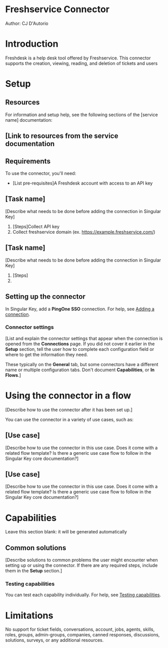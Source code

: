 # Freshservice Connector

Author: CJ D'Autorio

# Introduction

Freshdesk is a help desk tool offered by Freshservice. This connector supports the creation, viewing, reading, and deletion of tickets and users

# Setup

## Resources

For information and setup help, see the following sections of the [service name] documentation:

## [Link to resources from the service documentation

## Requirements

To use the connector, you'll need:

- [List pre-requisites]A Freshdesk account with access to an API key

## [Task name]

[Describe what needs to be done before adding the connection in Singular Key]

1. [Steps]Collect API key
2. Collect freshservice domain (ex. https://example.freshservice.com/)

## [Task name]

[Describe what needs to be done before adding the connection in Singular Key]

1. [Steps]
2.

## Setting up the connector

In Singular Key, add a **PingOne SSO** connection. For help, see [Adding a connection](https://docs.google.com/document/d/1Sc9tD5tn9dl79qOWup0k3eKk5hrNVI8lZPAdm8loeiA/edit#).

### Connector settings

[List and explain the connector settings that appear when the connection is opened from the **Connections** page. If you did not cover it earlier in the **Setup** section, tell the user how to complete each configuration field or where to get the information they need.

These typically on the **General** tab, but some connectors have a different name or multiple configuration tabs. Don't document **Capabilities**, or **In Flows**.]

# Using the connector in a flow

[Describe how to use the connector after it has been set up.]

You can use the connector in a variety of use cases, such as:

## [Use case]

[Describe how to use the connector in this use case. Does it come with a related flow template? Is there a generic use case flow to follow in the Singular Key core documentation?]

## [Use case]

[Describe how to use the connector in this use case. Does it come with a related flow template? Is there a generic use case flow to follow in the Singular Key core documentation?]

# Capabilities

Leave this section blank: it will be generated automatically

## Common solutions

[Describe solutions to common problems the user might encounter when setting up or using the connector. If there are any required steps, include them in the **Setup** section.]

### Testing capabilities

You can test each capability individually. For help, see [Testing capabilities](https://docs.google.com/document/d/1Sc9tD5tn9dl79qOWup0k3eKk5hrNVI8lZPAdm8loeiA/edit#).

# Limitations

No support for ticket fields, conversations, account, jobs, agents, skills, roles, groups, admin-groups, companies, canned responses, discussions, solutions, surveys, or any additional resources.
